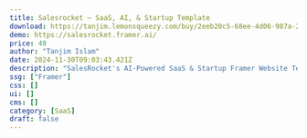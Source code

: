 ```yaml
---
title: Salesrocket — SaaS, AI, & Startup Template
download: https://tanjim.lemonsqueezy.com/buy/2eeb20c5-68ee-4d06-987a-2b27c7bf4efb?aff=YGGpO5
demo: https://salesrocket.framer.ai/
price: 49
author: "Tanjim Islam"
date: 2024-11-30T09:03:43.421Z
description: "SalesRocket's AI-Powered SaaS & Startup Framer Website Template, your ultimate solution to elevate your sales game effortlessly. With 10 ready-to-use pages, and 25+ customizable sections."
ssg: ["Framer"]
css: []
ui: []
cms: []
category: [SaaS]
draft: false
---
```

